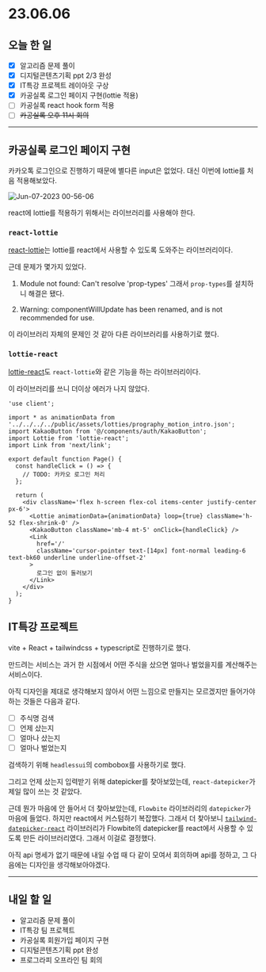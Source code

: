 # 23.06.06

## 오늘 한 일

- [x] 알고리즘 문제 풀이
- [x] 디지털콘텐츠기획 ppt 2/3 완성
- [x] IT특강 프로젝트 레이아웃 구상
- [x] 카공실록 로그인 페이지 구현(lottie 적용)
- [ ] 카공실록 react hook form 적용
- [ ] ~~카공실록 오후 11시 회의~~

---

## 카공실록 로그인 페이지 구현

카카오톡 로그인으로 진행하기 때문에 별다른 input은 없었다. 대신 이번에 lottie를 처음 적용해보았다.

![Jun-07-2023 00-56-06](https://github.com/Self-Driven-Development/TIL/assets/23312485/59b59705-c5ea-43db-80a4-75ddeccc72f5)

react에 lottie를 적용하기 위해서는 라이브러리를 사용해야 한다.

### `react-lottie`

[react-lottie](https://www.npmjs.com/package/react-lottie)는 lottie를 react에서 사용할 수 있도록 도와주는 라이브러리이다.

근데 문제가 몇가지 있었다.

1. Module not found: Can't resolve 'prop-types'
   그래서 `prop-types`를 설치하니 해결은 됐다.

2. Warning: componentWillUpdate has been renamed, and is not recommended for use.

이 라이브러리 자체의 문제인 것 같아 다른 라이브러리를 사용하기로 했다.

### `lottie-react`

[lottie-react](https://www.npmjs.com/package/lottie-react)도 `react-lottie`와 같은 기능을 하는 라이브러리이다.

이 라이브러리를 쓰니 더이상 에러가 나지 않았다.

```tsx
'use client';

import * as animationData from '../../../../public/assets/lotties/prography_motion_intro.json';
import KakaoButton from '@/components/auth/KakaoButton';
import Lottie from 'lottie-react';
import Link from 'next/link';

export default function Page() {
  const handleClick = () => {
    // TODO: 카카오 로그인 처리
  };

  return (
    <div className='flex h-screen flex-col items-center justify-center px-6'>
      <Lottie animationData={animationData} loop={true} className='h-52 flex-shrink-0' />
      <KakaoButton className='mb-4 mt-5' onClick={handleClick} />
      <Link
        href='/'
        className='cursor-pointer text-[14px] font-normal leading-6 text-bk60 underline underline-offset-2'
      >
        로그인 없이 둘러보기
      </Link>
    </div>
  );
}
```

## IT특강 프로젝트

vite + React + tailwindcss + typescript로 진행하기로 했다.

만드려는 서비스는 과거 한 시점에서 어떤 주식을 샀으면 얼마나 벌었을지를 계산해주는 서비스이다.

아직 디자인을 제대로 생각해보지 않아서 어떤 느낌으로 만들지는 모르겠지만 들어가야하는 것들은 다음과 같다.

- [ ] 주식명 검색
- [ ] 언제 샀는지
- [ ] 얼마나 샀는지
- [ ] 얼마나 벌었는지

검색하기 위해 `headlessui`의 combobox를 사용하기로 했다.

그리고 언제 샀는지 입력받기 위해 datepicker를 찾아보았는데, `react-datepicker`가 제일 많이 쓰는 것 같았다.

근데 뭔가 마음에 안 들어서 더 찾아보았는데, `Flowbite` 라이브러리의 `datepicker`가 마음에 들었다. 하지만 react에서 커스텀하기 복잡했다. 그래서 더 찾아보니 [`tailwind-datepicker-react`](https://github.com/OMikkel/tailwind-datepicker-react) 라이브러리가 Flowbite의 datepicker를 react에서 사용할 수 있도록 만든 라이브러리였다. 그래서 이걸로 결정했다.

아직 api 명세가 없기 때문에 내일 수업 때 다 같이 모여서 회의하며 api를 정하고, 그 다음에는 디자인을 생각해보아야겠다.

---

## 내일 할 일

- 알고리즘 문제 풀이
- IT특강 팀 프로젝트
- 카공실록 회원가입 페이지 구현
- 디지털콘텐츠기획 ppt 완성
- 프로그라피 오프라인 팀 회의
